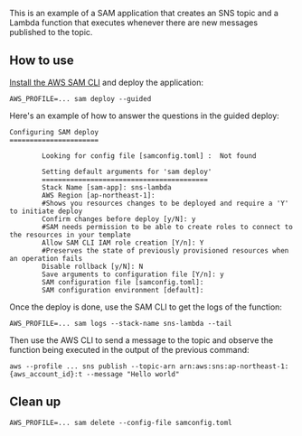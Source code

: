 This is an example of a SAM application that creates an SNS topic and a Lambda function that executes whenever there are new messages published to the topic.

## How to use
[Install the AWS SAM CLI](https://docs.aws.amazon.com/serverless-application-model/latest/developerguide/install-sam-cli.html) and deploy the application:
```
AWS_PROFILE=... sam deploy --guided
```
Here's an example of how to answer the questions in the guided deploy:
```
Configuring SAM deploy
======================

        Looking for config file [samconfig.toml] :  Not found

        Setting default arguments for 'sam deploy'
        =========================================
        Stack Name [sam-app]: sns-lambda
        AWS Region [ap-northeast-1]:
        #Shows you resources changes to be deployed and require a 'Y' to initiate deploy
        Confirm changes before deploy [y/N]: y
        #SAM needs permission to be able to create roles to connect to the resources in your template
        Allow SAM CLI IAM role creation [Y/n]: Y
        #Preserves the state of previously provisioned resources when an operation fails
        Disable rollback [y/N]: N
        Save arguments to configuration file [Y/n]: y
        SAM configuration file [samconfig.toml]:
        SAM configuration environment [default]:
```
Once the deploy is done, use the SAM CLI to get the logs of the function:
```
AWS_PROFILE=... sam logs --stack-name sns-lambda --tail
```
Then use the AWS CLI to send a message to the topic and observe the function being executed in the output of the previous command:
```
aws --profile ... sns publish --topic-arn arn:aws:sns:ap-northeast-1:{aws_account_id}:t --message "Hello world"
```

## Clean up
```
AWS_PROFILE=... sam delete --config-file samconfig.toml
```
